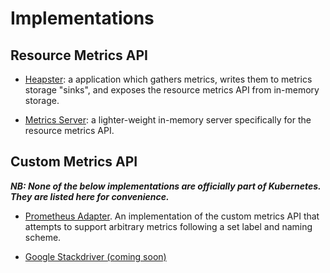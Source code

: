 # Implementations

## Resource Metrics API

- [Heapster](https://github.com/kubernetes/heapster): a application which
  gathers metrics, writes them to metrics storage "sinks", and exposes the
  resource metrics API from in-memory storage.

- [Metrics Server](https://github.com/kubernetes-incubator/metrics-server):
  a lighter-weight in-memory server specifically for the resource metrics
  API.

## Custom Metrics API

***NB: None of the below implementations are officially part of Kubernetes.
They are listed here for convenience.***

- [Prometheus
  Adapter](https://github.com/directxman12/k8s-prometheus-adapter).  An
  implementation of the custom metrics API that attempts to support
  arbitrary metrics following a set label and naming scheme.

- [Google Stackdriver (coming
  soon)](https://github.com/GoogleCloudPlatform/k8s-stackdriver)
